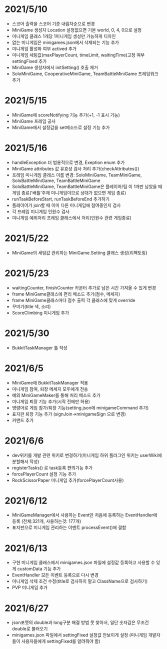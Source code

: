# 2021/5/10
- 스코어 출력을 스코어 기준 내림차순으로 변경
- MiniGame 생성자 Location 설정없으면 기본 world, 0, 4, 0으로 설정
- 미니게임 클래스 1개당 1미니게임 생성만 가능하게 디자인
- 없는 미니게임은 minigames.json에서 삭제되는 기능 추가
- 미니게임 활성화 여부 actived 추가
- 미니게임 세팅값(maxPlayerCount, timeLimit, waitingTime)고정 여부 settingFixed 추가
- MiniGame 생성자에서 initSetting() 호출 제거
- SoloMiniGame, CooperativeMiniGame, TeamBattleMiniGame 프레임워크 추가

# 2021/5/15
- MiniGame에 scoreNotifying 기능 추가(+1, -1 표시 기능)
- MiniGame 프레임 공사
- MiniGame에서 설정값을 set메소드로 설정 기능 추가 

# 2021/5/16
- handleException 더 범용적으로 변경, Exeption enum 추가
- MiniGame attributes 값 유효성 검사 처리 추가(checkAttributes())
- 프레임 미니게임 클래스 이름 변경: SoloMiniGame, TeamMiniGame, SoloBattleMiniGame, TeamBattleMiniGame
- SoloBattleMiniGame, TeamBattleMiniGame은 플레이어/팀 이 1개만 남았을 때 게임 종료('배틀'주제 미니게임이므로 상대가 없으면 게임 종료)
- runTaskBeforeStart, runTaskBeforeEnd 추가하기
- 플레이어가 join할 때 이미 다른 미니게임에 참여중인지 검사
- 각 프레임 미니게임 인원수 검사 
- 미니게임 예외처리 프레임 클래스에서 처리(인원수 관련 게임종료)

# 2021/5/22
- MiniGame의 세팅값 관리하는 MiniGame.Setting 클래스 생성(리팩토링)

# 2021/5/23
- waitingCounter, finishCounter 카운터 추가로 남은 시간 가져올 수 있게 변경
- frame MiniGame클래스에 편리 메소드 추가(점수, 메세지)
- frame MiniGame클래스마다 점수 출력 각 클래스에 맞게 override
- 꾸미기(title 색, 소리)
- ScoreClimbing 미니게임 추가

# 2021/5/30
- BukkitTaskManager 틀 작성

# 2021/6/5
- MiniGame에 BukkitTaskManager 적용
- 미니게임 참여, 퇴장 메세지 모두에게 전송
- 예외 MiniGameMaker를 통해 처리 메소드 추가
- 미니게임 퇴장 기능 추가(시작 전에만 허용)
- 명령어로 게임 참가/퇴장 기능(setting.json에 minigameCommand 추가)
- 표지판 퇴장 기능 추가 (signJoin->minigameSign 으로 변경)
- 커맨드 추가

# 2021/6/6
- dev위키를 개발 관련 위키로 변경하기(미니게임 하위 플러그인 위키는 userWiki에 분할해서 작성)
- registerTasks() 로 task등록 편의기능 추가
- forcePlayerCount 설정 기능 추가
- RockScissorPaper 미니게임 추가(forcePlayerCount사용)

# 2021/6/12
- MiniGameManager에서 사용하는 Event만 처음에 등록하는 EventHandler에 등록 (전체:321개, 사용하는것: 177개)
- 표지판으로 미니게임 관리하는 이벤트 processEvent()에 결합

# 2021/6/13
- 구현 미니게임 클래스에서 minigames.json 파일에 설정값 등록하고 사용할 수 있게 customData 기능 추가 
- EventHandler 모든 이벤트 등록으로 다시 변경
- 미니게임 삭제 조건 수정(title로 검사하지 말고 ClassName으로 검사하기)
- PVP 미니게임 추가

# 2021/6/27
- json포맷의 double과 long구분 해결 방법 못 찾아서, 일단 숫자값은 무조건 double로 불러오기
- minigames.json 파일에서 settingFixed 설정값 안보이게 설정 (미니게임 개발자들이 사용자들에게 settingFixed를 알려줘야 함)



















